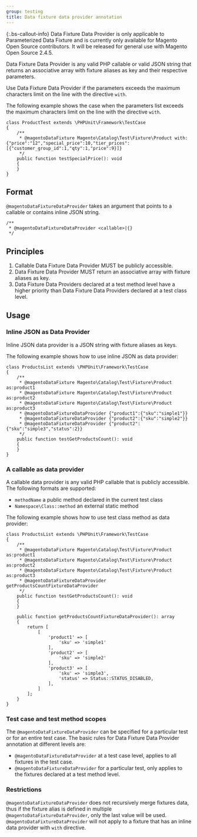 ```yaml
---
group: testing
title: Data fixture data provider annotation
---
```


{:.bs-callout-info}
Data Fixture Data Provider is only applicable to Parameterized Data Fixture and is currently only available for Magento Open Source contributors. It will be released for general use with Magento Open Source 2.4.5.

Data Fixture Data Provider is any valid PHP callable or valid JSON string that returns an associative array with fixture aliases as key and their respective parameters.

Use Data Fixture Data Provider if the parameters exceeds the maximum characters limit on the line with the directive `with`.

The following example shows the case when the parameters list exceeds the maximum characters limit on the line with the directive `with`.

```php?start_inline=1
class ProductTest extends \PHPUnit\Framework\TestCase
{
    /**
     * @magentoDataFixture Magento\Catalog\Test\Fixture\Product with:{"price":"12","special_price":10,"tier_prices":[{"customer_group_id":1,"qty":1,"price":9}]}
     */
    public function testSpecialPrice(): void
    {
    }
}
```

## Format

`@magentoDataFixtureDataProvider` takes an argument that points to a callable or contains inline JSON string.

```php?start_inline=1
/**
 * @magentoDataFixtureDataProvider <callable>|{}
 */
```

## Principles

1. Callable Data Fixture Data Provider MUST be publicly accessible.
1. Data Fixture Data Provider MUST return an associative array with fixture aliases as key.
1. Data Fixture Data Providers declared at a test method level have a higher priority than Data Fixture Data Providers declared at a test class level.

## Usage

### Inline JSON as Data Provider

Inline JSON data provider is a JSON string with fixture aliases as keys.

The following example shows how to use inline JSON as data provider:

```php?start_inline=1
class ProductsList extends \PHPUnit\Framework\TestCase
{
    /**
     * @magentoDataFixture Magento\Catalog\Test\Fixture\Product as:product1
     * @magentoDataFixture Magento\Catalog\Test\Fixture\Product as:product2
     * @magentoDataFixture Magento\Catalog\Test\Fixture\Product as:product3
     * @magentoDataFixtureDataProvider {"product1":{"sku":"simple1"}}
     * @magentoDataFixtureDataProvider {"product2":{"sku":"simple2"}}
     * @magentoDataFixtureDataProvider {"product2":{"sku":"simple3","status":2}}
     */
    public function testGetProductsCount(): void
    {
    }
}
```

### A callable as data provider

A callable data provider is any valid PHP callable that is publicly accessible. The following formats are supported:

-  `methodName` a public method declared in the current test class
-  `Namespace\Class::method` an external static method

The following example shows how to use test class method as data provider:

```php?start_inline=1
class ProductsList extends \PHPUnit\Framework\TestCase
{
    /**
     * @magentoDataFixture Magento\Catalog\Test\Fixture\Product as:product1
     * @magentoDataFixture Magento\Catalog\Test\Fixture\Product as:product2
     * @magentoDataFixture Magento\Catalog\Test\Fixture\Product as:product3
     * @magentoDataFixtureDataProvider getProductsCountFixtureDataProvider
     */
    public function testGetProductsCount(): void
    {
    }

    public function getProductsCountFixtureDataProvider(): array
    {
        return [
            [
                'product1' => [
                    'sku' => 'simple1'
                ],
                'product2' => [
                    'sku' => 'simple2'
                ],
                'product3' => [
                    'sku' => 'simple3',
                    'status' => Status::STATUS_DISABLED,
                ],
            ]
        ];
    }
}
```

### Test case and test method scopes

The `@magentoDataFixtureDataProvider` can be specified for a particular test or for an entire test case.
The basic rules for Data Fixture Data Provider annotation at different levels are:

-  `@magentoDataFixtureDataProvider` at a test case level, applies to all fixtures in the test case.
-  `@magentoDataFixtureDataProvider` for a particular test, only applies to the fixtures declared at a test method level.

### Restrictions

`@magentoDataFixtureDataProvider` does not recursively merge fixtures data, thus if the fixture alias is defined in multiple `@magentoDataFixtureDataProvider`, only the last value will be used. `@magentoDataFixtureDataProvider` will not apply to a fixture that has an inline data provider with `with` directive.

<!-- Link definitions -->

[parameterizedDataFixture]: ../parameterized_data_fixture.html
